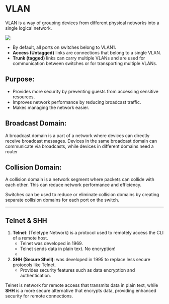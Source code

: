 # VLAN

VLAN is a way of grouping devices from different physical networks into a single logical network.

![](https://cdn.ttgtmedia.com/rms/onlineimages/how_a_virtual_lan_works-f_mobile.png)

- By default, all ports on switches belong to VLAN1.
- **Access (Untagged)** links are connections that belong to a single VLAN.
- **Trunk (tagged)** links can carry multiple VLANs and are used for communication between switches or for transporting multiple VLANs.

## Purpose:

- Provides more security by preventing guests from accessing sensitive resources.
- Improves network performance by reducing broadcast traffic.
- Makes managing the network easier.

## Broadcast Domain:

A broadcast domain is a part of a network where devices can directly receive broadcast messages. Devices in the same broadcast domain can communicate via broadcasts, while devices in different domains need a router

## Collision Domain:

A collision domain is a network segment where packets can collide with each other. This can reduce network performance and efficiency.

Switches can be used to reduce or eliminate collision domains by creating separate collision domains for each port on the switch.

---

## Telnet & SHH

1. **Telnet**: (Teletype Network) is a protocol used to remotely access the CLI of a remote host.
   - Telnet was developed in 1969.
   - Telnet sends data in plain text. No encryption!
   - 
2. **SHH (Secure Shell)**: was developed in 1995 to replace less secure protocols like Telnet.
   - Provides security features such as data encryption and authentication.

Telnet is network for remote access that transmits data in plain text, while **SHH** is a more secure alternative that encrypts data, providing enhanced security for remote connections.